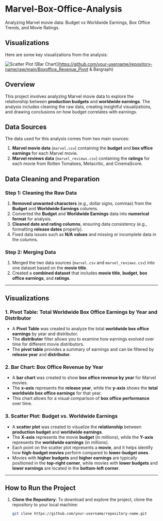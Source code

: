 # Marvel-Box-Office-Analysis
Analyzing Marvel movie data: Budget vs Worldwide Earnings, Box Office Trends, and Movie Ratings.

## Visualizations
Here are some key visualizations from the analysis:

![Scatter Plot](https://github.com/your-username/repository-name/raw/main/[Budget_Earnings_Scatterplot](https://github.com/ChrisRod24/Marvel-Box-Office-Analysis/blob/main/Budget_Earnings_Scatterplot.png?raw=true))
![Bar Chart](https://github.com/your-username/repository-name/raw/main/Boxoffice_Revenue_Pivot & Bargraph)

## Overview
This project involves analyzing Marvel movie data to explore the relationship between **production budgets** and **worldwide earnings**. The analysis includes cleaning the raw data, creating insightful visualizations, and drawing conclusions on how budget correlates with earnings.

## Data Sources
The data used for this analysis comes from two main sources:
1. **Marvel movie data** (`marvel.csv`) containing the **budget** and **box office earnings** for each Marvel movie.
2. **Marvel reviews data** (`marvel_reviews.csv`) containing the **ratings** for each movie from Rotten Tomatoes, Metacritic, and CinemaScore.

## Data Cleaning and Preparation
### Step 1: Cleaning the Raw Data
1. **Removed unwanted characters** (e.g., dollar signs, commas) from the **Budget** and **Worldwide Earnings** columns.
2. Converted the **Budget** and **Worldwide Earnings** data into **numerical format** for analysis.
3. **Cleaned date and rating columns**, ensuring data consistency (e.g., formatting **release dates** properly).
4. Fixed data issues such as **N/A values** and missing or incomplete data in the columns.

### Step 2: Merging Data
1. Merged the two data sources (`marvel.csv` and `marvel_reviews.csv`) into one dataset based on the **movie title**.
2. Created a **combined dataset** that includes **movie title**, **budget**, **box office earnings**, and **ratings**.

---

## Visualizations

### 1. **Pivot Table: Total Worldwide Box Office Earnings by Year and Distributor**
- A **Pivot Table** was created to analyze the total **worldwide box office earnings** by year and distributor.
- The **distributor** filter allows you to examine how earnings evolved over time for different movie distributors.
- The **pivot table** provides a summary of earnings and can be filtered by **release year** and **distributor**.

### 2. **Bar Chart: Box Office Revenue by Year**
- A **bar chart** was created to show **box office revenue by year** for Marvel movies.
- The **x-axis** represents the **release year**, while the **y-axis** shows the **total worldwide box office earnings** for that year.
- This chart allows for a visual comparison of **box office performance** over time.

### 3. **Scatter Plot: Budget vs. Worldwide Earnings**
- A **scatter plot** was created to visualize the **relationship** between **production budget** and **worldwide earnings**.
- The **X-axis** represents the movie **budget** (in millions), while the **Y-axis** represents the **worldwide earnings** (in millions).
- Each point on the scatter plot represents a **movie**, and it helps identify how **high-budget movies** perform compared to **lower-budget ones**.
- Movies with **higher budgets** and **higher earnings** are typically positioned in the **top-right corner**, while movies with **lower budgets** and **lower earnings** are located in the **bottom-left corner**.

---

## How to Run the Project
1. **Clone the Repository**:
   To download and explore the project, clone the repository to your local machine:
   ```bash
   git clone https://github.com/your-username/repository-name.git
